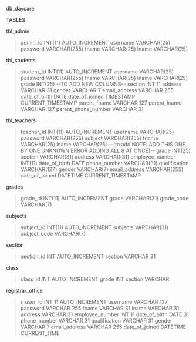 db_daycare

TABLES

tbl_admin
>admin_id INT(11) AUTO_INCREMENT
>username VARCHAR(25)
>password VARCHAR(255)
>fname VARCHAR(25)
>lname VARCHAR(25)

tbl_students 
>student_id INT(11) AUTO_INCREMENT
>username VARCHAR(25)
>password VARCHAR(255)
>fname  VARCHAR(25)
>lname VARCHAR(25)
>grade INT(25)
--TO ADD NEW COLUMNS-- 
section INT 11 
address VARCHAR 31
gender VARCHAR 7 
email_address VARCHAR 255 
date_of_birth DATE 
date_of_joined TIMESTAMP CURRENT_TIMESTAMP
parent_fname VARCHAR 127 
parent_lname VARCHAR 127
parent_phone_number VARCHAR 31 

tbl_teachers
>teacher_id INT(11) AUTO_INCREMENT
>username VARCHAR(25)
>password VARCHAR(255)
>subject VARCHAR(255)
>fname VARCHAR(25)
>lname VARCHAR(25)
--(to add NOTE: ADD THIS ONE BY ONE UNKNOWN ERROR ADDING ALL 8 AT ONCE)-- 
>grade INT(25)
>section VARCHAR(31) 
>address VARCHAR(31)
>employee_number INT(11)
>date_of_birth DATE 
>phone_number VARCHAR(31)
>qualification VARCHAR(127)
>gender VARCHAR(7)
>email_address VARCHAR(255)
>date_of_joined DATETIME CURRENT_TIMESTAMP


grades
>grade_id INT(11) AUTO_INCREMENT
>grade VARCHAR(31)
>grade_code VARCHAR(7)

subjects
>subject_id INT(11) AUTO_INCREMENT
>subjects VARCHAR(31)
>subject_code VARCHAR(7)

section
>section_id INT AUTO_INCREMENT
>section VARCHAR 31

class
>class_id INT AUTO_INCREMENT
>grade INT
>section VARCHAR

registrar_office
>r_user_id INT 11 AUTO_INCREMENT
>username VARCHAR 127
>password VARCHAR 255
>fname VARCHAR 31
>lname VARCHAR 31
>address VARCHAR 31
>employee_number INT 11
>date_of_birth DATE 31
>phone_number VARCHAR 31 
>qualification VARCHAR 31
>gender VARCHAR 7
>email_address VARCHAR 255
>date_of_joined DATETIME  CURRENT_TIME

